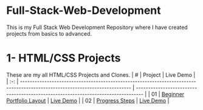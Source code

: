 # Full-Stack-Web-Development
This is my Full Stack Web Development Repository where I have created projects from basics to advanced.
# 1- HTML/CSS Projects

These are my all HTML/CSS Projects and Clones.
|  #  | Project                                                                                                                     | Live Demo                                                                         |
| :-: | --------------------------------------------------------------------------------------------------------------------------- | --------------------------------------------------------------------------------- |
| 01  | [Beginner Portfolio Layout](https://lively-sunburst-4a9276.netlify.app/)                             | [Live Demo](https://50projects50days.com/projects/expanding-cards/)               |
| 02  | [Progress Steps](https://github.com/bradtraversy/50projects50days/tree/master/progress-steps)                               | [Live Demo](https://50projects50days.com/projects/progress-steps/)                |
